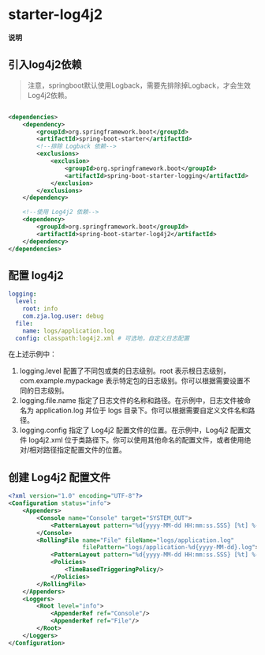 # starter-log4j2

**说明**

## 引入log4j2依赖

> 注意，springboot默认使用Logback，需要先排除掉Logback，才会生效Log4j2依赖。

```xml

<dependencies>
    <dependency>
        <groupId>org.springframework.boot</groupId>
        <artifactId>spring-boot-starter</artifactId>
        <!--排除 Logback 依赖-->
        <exclusions>
            <exclusion>
                <groupId>org.springframework.boot</groupId>
                <artifactId>spring-boot-starter-logging</artifactId>
            </exclusion>
        </exclusions>
    </dependency>

    <!--使用 Log4j2 依赖-->
    <dependency>
        <groupId>org.springframework.boot</groupId>
        <artifactId>spring-boot-starter-log4j2</artifactId>
    </dependency>
</dependencies>
```

## 配置 log4j2

```yaml
logging:
  level:
    root: info
    com.zja.log.user: debug
  file:
    name: logs/application.log
  config: classpath:log4j2.xml # 可选地，自定义日志配置
```

在上述示例中：

1. logging.level 配置了不同包或类的日志级别。root 表示根日志级别，com.example.mypackage 表示特定包的日志级别。你可以根据需要设置不同的日志级别。
2. logging.file.name 指定了日志文件的名称和路径。在示例中，日志文件被命名为 application.log 并位于 logs
   目录下。你可以根据需要自定义文件名和路径。
3. logging.config 指定了 Log4j2 配置文件的位置。在示例中，Log4j2 配置文件 log4j2.xml
   位于类路径下。你可以使用其他命名的配置文件，或者使用绝对/相对路径指定配置文件的位置。

## 创建 Log4j2 配置文件

```xml
<?xml version="1.0" encoding="UTF-8"?>
<Configuration status="info">
    <Appenders>
        <Console name="Console" target="SYSTEM_OUT">
            <PatternLayout pattern="%d{yyyy-MM-dd HH:mm:ss.SSS} [%t] %-5level %logger{36} - %msg%n"/>
        </Console>
        <RollingFile name="File" fileName="logs/application.log"
                     filePattern="logs/application-%d{yyyy-MM-dd}.log">
            <PatternLayout pattern="%d{yyyy-MM-dd HH:mm:ss.SSS} [%t] %-5level %logger{36} - %msg%n"/>
            <Policies>
                <TimeBasedTriggeringPolicy/>
            </Policies>
        </RollingFile>
    </Appenders>
    <Loggers>
        <Root level="info">
            <AppenderRef ref="Console"/>
            <AppenderRef ref="File"/>
        </Root>
    </Loggers>
</Configuration>
```
